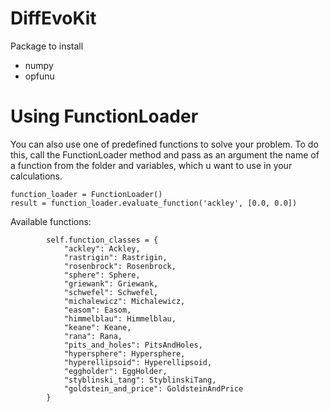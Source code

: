 # DiffEvoKit

Package to install

- numpy
- opfunu

# Using FunctionLoader

You can also use one of predefined functions to solve your problem. 
To do this, call the FunctionLoader method and pass as an argument the name of a function from the folder and variables,
which u want to use in your calculations.

```
function_loader = FunctionLoader()
result = function_loader.evaluate_function('ackley', [0.0, 0.0])
```

Available functions:

```
        self.function_classes = {
            "ackley": Ackley,
            "rastrigin": Rastrigin,
            "rosenbrock": Rosenbrock,
            "sphere": Sphere,
            "griewank": Griewank,
            "schwefel": Schwefel,
            "michalewicz": Michalewicz,
            "easom": Easom,
            "himmelblau": Himmelblau,
            "keane": Keane,
            "rana": Rana,
            "pits_and_holes": PitsAndHoles,
            "hypersphere": Hypersphere,
            "hyperellipsoid": Hyperellipsoid,
            "eggholder": EggHolder,
            "styblinski_tang": StyblinskiTang,
            "goldstein_and_price": GoldsteinAndPrice
        }
```